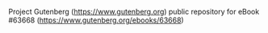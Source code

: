 Project Gutenberg (https://www.gutenberg.org) public repository for eBook #63668 (https://www.gutenberg.org/ebooks/63668)
